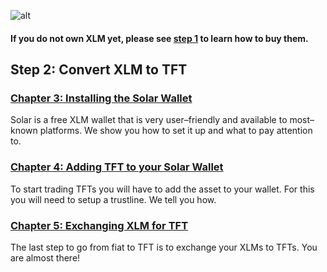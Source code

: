 ![alt](tftexplo.png)

####  If you do not own XLM yet, please see [step 1](fiat_to_tft_step1.md) to learn how to buy them.

## **Step 2: Convert XLM to TFT**

### [Chapter 3: Installing the Solar Wallet](installing_solar_wallet_funding.md)
Solar is a free XLM wallet that is very user–friendly and available to most–known platforms. We show you how to set it up and what to pay attention to.

### [Chapter 4: Adding TFT to your Solar Wallet](adding_tft_asset.md)
To start trading TFTs you will have to add the asset to your wallet.
For this you will need to setup a trustline. We tell you how.

### [Chapter 5: Exchanging XLM for TFT](trading_tft_in_solar.md)
The last step to go from fiat to TFT is to exchange your XLMs to TFTs.
You are almost there!